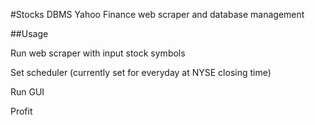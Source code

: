 #Stocks DBMS
Yahoo Finance web scraper and database management

##Usage

Run web scraper with input stock symbols

Set scheduler (currently set for everyday at NYSE closing time)

Run GUI

Profit
